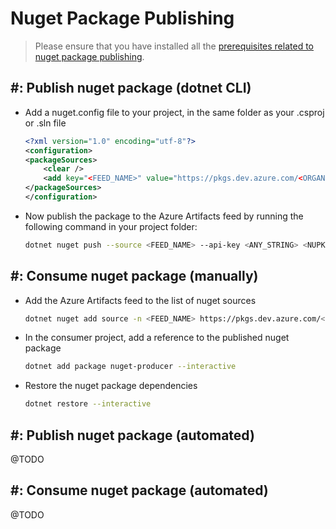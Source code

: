 # Nuget Package Publishing

> Please ensure that you have installed all the [prerequisites related to nuget package publishing](../lab-prerequisites.md).

## #: Publish nuget package (dotnet CLI)

* Add a nuget.config file to your project, in the same folder as your .csproj or .sln file

    ```xml
    <?xml version="1.0" encoding="utf-8"?>
    <configuration>
    <packageSources>
        <clear />
        <add key="<FEED_NAME>" value="https://pkgs.dev.azure.com/<ORGANIZATION_NAME>/<PROJECT_NAME>/_packaging/<FEED_NAME>/nuget/v3/index.json" />
    </packageSources>
    </configuration>
    ```

* Now publish the package to the Azure Artifacts feed by running the following command in your project folder:

    ```bash
    dotnet nuget push --source <FEED_NAME> --api-key <ANY_STRING> <NUPKG_PACKAGE_PATH>
    ```

## #: Consume nuget package (manually)

* Add the Azure Artifacts feed to the list of nuget sources

    ```bash
    dotnet nuget add source -n <FEED_NAME> https://pkgs.dev.azure.com/<ORGANIZATION_NAME>/<PROJECT_NAME>/_packaging/<FEED_NAME>/nuget/v3/index.json
    ```

* In the consumer project, add a reference to the published nuget package

    ```bash
    dotnet add package nuget-producer --interactive
    ```

* Restore the nuget package dependencies

    ```bash
    dotnet restore --interactive
    ```

## #: Publish nuget package (automated)

@TODO

## #: Consume nuget package (automated)

@TODO
